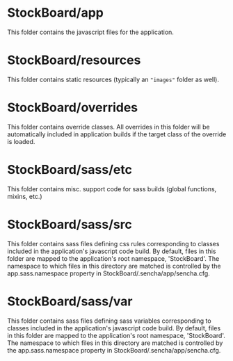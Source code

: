 # StockBoard/app

This folder contains the javascript files for the application.

# StockBoard/resources

This folder contains static resources (typically an `"images"` folder as well).

# StockBoard/overrides

This folder contains override classes. All overrides in this folder will be 
automatically included in application builds if the target class of the override
is loaded.

# StockBoard/sass/etc

This folder contains misc. support code for sass builds (global functions, 
mixins, etc.)

# StockBoard/sass/src

This folder contains sass files defining css rules corresponding to classes
included in the application's javascript code build.  By default, files in this 
folder are mapped to the application's root namespace, 'StockBoard'. The
namespace to which files in this directory are matched is controlled by the
app.sass.namespace property in StockBoard/.sencha/app/sencha.cfg. 

# StockBoard/sass/var

This folder contains sass files defining sass variables corresponding to classes
included in the application's javascript code build.  By default, files in this 
folder are mapped to the application's root namespace, 'StockBoard'. The
namespace to which files in this directory are matched is controlled by the
app.sass.namespace property in StockBoard/.sencha/app/sencha.cfg. 

